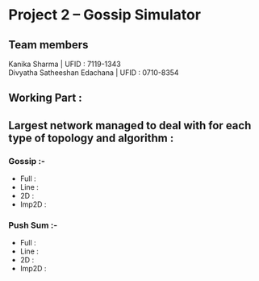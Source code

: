 # Project 2 – Gossip Simulator

## Team members
Kanika Sharma | UFID : 7119-1343 <br />
Divyatha Satheeshan Edachana | UFID : 0710-8354

## Working Part :


## Largest network managed to deal with for each type of topology and algorithm :

### Gossip :-

<ul>
<li>Full : </li>
<li>Line : </li>
<li>2D : </li>
<li>Imp2D : </li>
</ul>

### Push Sum :-

<ul>
<li>Full : </li>
<li>Line : </li>
<li>2D : </li>
<li>Imp2D : </li>
</ul>
